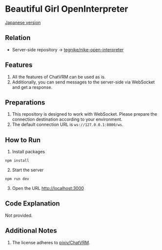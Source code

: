 # Beautiful Girl OpenInterpreter
[Japanese version](./README.md)

## Relation

- Server-side repository -> [tegnike/nike-open-interpreter](https://github.com/tegnike/nike-open-interpreter)

## Features

1. All the features of ChatVRM can be used as is.
2. Additionally, you can send messages to the server-side via WebSocket and get a response.

## Preparations

1. This repository is designed to work with WebSocket. Please prepare the connection destination according to your environment.
2. The default connection URL is `ws://127.0.0.1:8000/ws`.

## How to Run

1. Install packages
```bash
npm install
```

2. Start the server
```bash
npm run dev
```

3. Open the URL
[http://localhost:3000](http://localhost:3000) 

## Code Explanation

Not provided.

## Additional Notes

1. The license adheres to [pixiv/ChatVRM](https://github.com/pixiv/ChatVRM).
